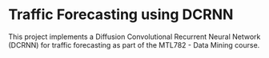 # Traffic Forecasting using DCRNN  

This project implements a Diffusion Convolutional Recurrent Neural Network (DCRNN) for traffic forecasting as part of the MTL782 - Data Mining course.
